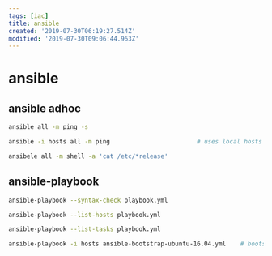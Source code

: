 ```yaml
---
tags: [iac]
title: ansible
created: '2019-07-30T06:19:27.514Z'
modified: '2019-07-30T09:06:44.963Z'
---
```


# ansible

## ansible adhoc

```sh
ansible all -m ping -s

ansible -i hosts all -m ping                        # uses local hosts file

ansibele all -m shell -a 'cat /etc/*release'
```

## ansible-playbook

```sh
ansible-playbook --syntax-check playbook.yml

ansible-playbook --list-hosts playbook.yml

ansible-playbook --list-tasks playbook.yml

ansible-playbook -i hosts ansible-bootstrap-ubuntu-16.04.yml    # bootstraps machine with python2
```

